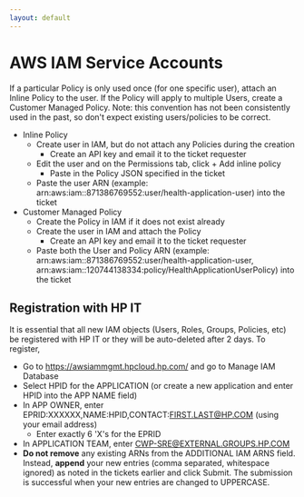 ```yaml
---
layout: default
---
```

# AWS IAM Service Accounts

If a particular Policy is only used once (for one specific user), attach an Inline Policy to the user. If the Policy will apply to multiple Users, create a Customer Managed Policy. Note: this convention has not been consistently used in the past, so don't expect existing users/policies to be correct.

* Inline Policy
  * Create user in IAM, but do not attach any Policies during the creation
     * Create an API key and email it to the ticket requester
  * Edit the user and on the Permissions tab, click + Add inline policy
    * Paste in the Policy JSON specified in the ticket
  * Paste the user ARN (example: arn:aws:iam::871386769552:user/health-application-user) into the ticket
* Customer Managed Policy
  * Create the Policy in IAM if it does not exist already
  * Create the user in IAM and attach the Policy 
    * Create an API key and email it to the ticket requester
  * Paste both the User and Policy ARN (example: arn:aws:iam::871386769552:user/health-application-user, arn:aws:iam::120744138334:policy/HealthApplicationUserPolicy) into the ticket

## Registration with HP IT

It is essential that all new IAM objects (Users, Roles, Groups, Policies, etc) be registered with HP IT or they will be auto-deleted after 2 days. To register,

* Go to https://awsiammgmt.hpcloud.hp.com/ and go to Manage IAM Database
* Select HPID for the APPLICATION (or create a new application and enter HPID into the APP NAME field)
* In APP OWNER, enter EPRID:XXXXXX,NAME:HPID,CONTACT:FIRST.LAST@HP.COM (using your email address)
  * Enter exactly 6 'X's for the EPRID
* In APPLICATION TEAM, enter CWP-SRE@EXTERNAL.GROUPS.HP.COM
* **Do not remove** any existing ARNs from the ADDITIONAL IAM ARNS field. Instead, **append** your new entries (comma separated, whitespace ignored) as noted in the tickets earlier and click Submit. The submission is successful when your new entries are changed to UPPERCASE.

